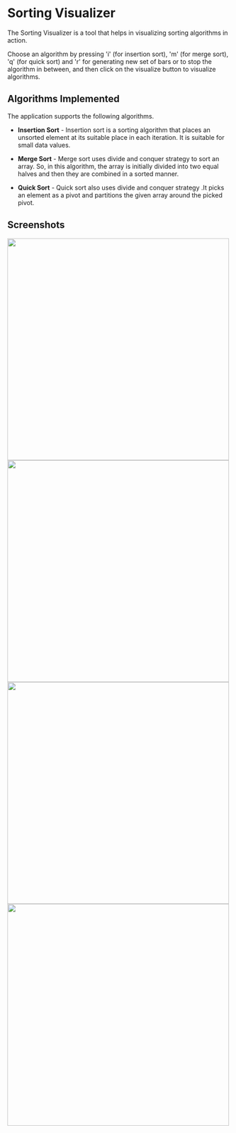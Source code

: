 
# Sorting Visualizer

The Sorting Visualizer is a tool that helps in visualizing 
sorting algorithms in action.

Choose an algorithm by pressing 'i' (for insertion sort), 'm'
(for merge sort), 'q' (for quick sort) and 'r' for generating new 
set of bars or to stop the algorithm in between, and then click
on the visualize button to visualize algorithms.

## Algorithms Implemented 

The application supports the following algorithms.

- **Insertion Sort** - Insertion sort is a sorting algorithm that
        places an unsorted element at its suitable place in each 
        iteration. It is suitable for small data values.

- **Merge Sort** - Merge sort uses divide and conquer strategy 
        to sort an array. So, in this algorithm, the array is 
        initially divided into two equal halves and then they are 
        combined in a sorted manner.

- **Quick Sort** - Quick sort also uses divide and conquer strategy
        .It picks an element as a pivot and partitions the given 
        array around the picked pivot.
        
        
## Screenshots

<img src="https://user-images.githubusercontent.com/108290920/185646038-3f35bd98-184a-466c-971f-cb00b8a7d785.png" width="500" height="500" />

<img src="https://user-images.githubusercontent.com/108290920/185642701-de396361-d41c-4042-a621-ed4c3d3dd047.jpeg" width="500" height="500" />

<img src="https://user-images.githubusercontent.com/108290920/185643074-338d4880-7d40-4df7-8af2-4b120a4d119a.jpeg" width="500" height="500" />

<img src="https://user-images.githubusercontent.com/108290920/185643126-c1ab4cfe-3c80-465e-916e-46c34a025544.jpeg" width="500" height="500" />


